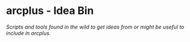 arcplus - Idea Bin
=======
*Scripts and tools found in the wild to get ideas from or might be useful to include in arcplus.*
